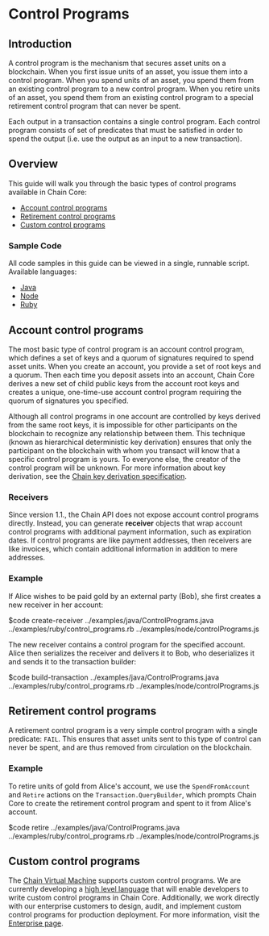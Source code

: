 # Control Programs

## Introduction

A control program is the mechanism that secures asset units on a blockchain. When you first issue units of an asset, you issue them into a control program. When you spend units of an asset, you spend them from an existing control program to a new control program. When you retire units of an asset, you spend them from an existing control program to a special retirement control program that can never be spent.

Each output in a transaction contains a single control program. Each control program consists of set of predicates that must be satisfied in order to spend the output (i.e. use the output as an input to a new transaction).

## Overview

This guide will walk you through the basic types of control programs available in Chain Core:

* [Account control programs](#account-control-programs)
* [Retirement control programs](#retirement-control-programs)
* [Custom control programs](#custom-control-programs)

### Sample Code

All code samples in this guide can be viewed in a single, runnable script. Available languages:

- [Java](../examples/java/ControlPrograms.java)
- [Node](../examples/node/controlPrograms.js)
- [Ruby](../examples/ruby/control_programs.rb)

## Account control programs

The most basic type of control program is an account control program, which defines a set of keys and a quorum of signatures required to spend asset units. When you create an account, you provide a set of root keys and a quorum. Then each time you deposit assets into an account, Chain Core derives a new set of child public keys from the account root keys and creates a unique, one-time-use account control program requiring the quorum of signatures you specified.

Although all control programs in one account are controlled by keys derived from the same root keys, it is impossible for other participants on the blockchain to recognize any relationship between them. This technique (known as hierarchical deterministic key derivation) ensures that only the participant on the blockchain with whom you transact will know that a specific control program is yours. To everyone else, the creator of the control program will be unknown. For more information about key derivation, see the [Chain key derivation specification](../../protocol/specifications/chainkd.md).

### Receivers

Since version 1.1., the Chain API does not expose account control programs directly. Instead, you can generate **receiver** objects that wrap account control programs with additional payment information, such as expiration dates. If control programs are like payment addresses, then receivers are like invoices, which contain additional information in addition to mere addresses.

### Example

If Alice wishes to be paid gold by an external party (Bob), she first creates a new receiver in her account:

$code create-receiver ../examples/java/ControlPrograms.java ../examples/ruby/control_programs.rb ../examples/node/controlPrograms.js

The new receiver contains a control program for the specified account. Alice then serializes the receiver and delivers it to Bob, who deserializes it and sends it to the transaction builder:

$code build-transaction ../examples/java/ControlPrograms.java ../examples/ruby/control_programs.rb ../examples/node/controlPrograms.js

## Retirement control programs

A retirement control program is a very simple control program with a single predicate: `FAIL`. This ensures that asset units sent to this type of control can never be spent, and are thus removed from circulation on the blockchain.

### Example

To retire units of gold from Alice's account, we use the `SpendFromAccount` and `Retire` actions on the `Transaction.QueryBuilder`, which prompts Chain Core to create the retirement control program and spent to it from Alice's account.

$code retire ../examples/java/ControlPrograms.java ../examples/ruby/control_programs.rb ../examples/node/controlPrograms.js

## Custom control programs

The [Chain Virtual Machine](../../protocol/specifications/vm1.md) supports custom control programs. We are currently developing a [high level language](../../protocol/papers/blockchain-programs.md#ivy) that will enable developers to write custom control programs in Chain Core. Additionally, we work directly with our enterprise customers to design, audit, and implement custom control programs for production deployment. For more information, visit the [Enterprise page](https://chain.com/enterprise).
